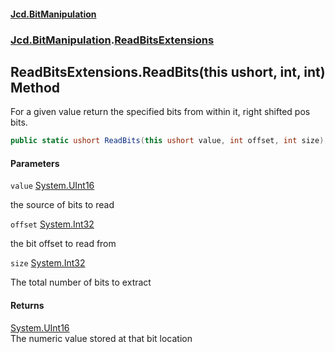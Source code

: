 #### [Jcd.BitManipulation](index.md 'index')
### [Jcd.BitManipulation](Jcd.BitManipulation.md 'Jcd.BitManipulation').[ReadBitsExtensions](Jcd.BitManipulation.ReadBitsExtensions.md 'Jcd.BitManipulation.ReadBitsExtensions')

## ReadBitsExtensions.ReadBits(this ushort, int, int) Method

For a given value return the specified bits from within it, right shifted pos bits.

```csharp
public static ushort ReadBits(this ushort value, int offset, int size);
```
#### Parameters

<a name='Jcd.BitManipulation.ReadBitsExtensions.ReadBits(thisushort,int,int).value'></a>

`value` [System.UInt16](https://docs.microsoft.com/en-us/dotnet/api/System.UInt16 'System.UInt16')

the source of bits to read

<a name='Jcd.BitManipulation.ReadBitsExtensions.ReadBits(thisushort,int,int).offset'></a>

`offset` [System.Int32](https://docs.microsoft.com/en-us/dotnet/api/System.Int32 'System.Int32')

the bit offset to read from

<a name='Jcd.BitManipulation.ReadBitsExtensions.ReadBits(thisushort,int,int).size'></a>

`size` [System.Int32](https://docs.microsoft.com/en-us/dotnet/api/System.Int32 'System.Int32')

The total number of bits to extract

#### Returns
[System.UInt16](https://docs.microsoft.com/en-us/dotnet/api/System.UInt16 'System.UInt16')  
The numeric value stored at that bit location